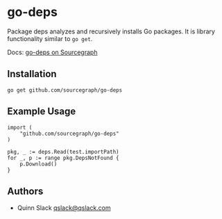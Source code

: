 go-deps
=======
Package deps analyzes and recursively installs Go packages. It is library functionality similar to `go get`.

Docs: [go-deps on Sourcegraph](https://sourcegraph.com/repos/github.com/sourcegraph/go-deps)

## Installation

	go get github.com/sourcegraph/go-deps

## Example Usage

    import (
        "github.com/sourcegraph/go-deps"
    )

	pkg, _ := deps.Read(test.importPath)
    for _, p := range pkg.DepsNotFound {
        p.Download()
    }

## Authors

* Quinn Slack <qslack@qslack.com>
